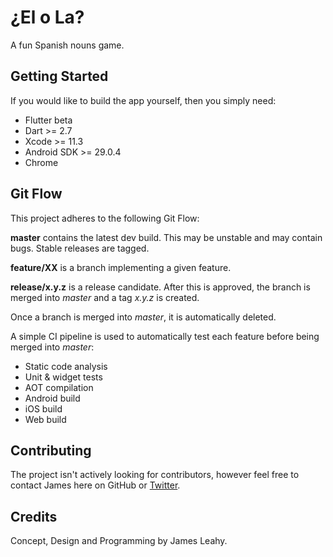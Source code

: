 # ¿El o La?

A fun Spanish nouns game.

## Getting Started

If you would like to build the app yourself, then you simply need:

- Flutter beta
- Dart >= 2.7
- Xcode >= 11.3
- Android SDK >= 29.0.4
- Chrome

## Git Flow

This project adheres to the following Git Flow:

**master** contains the latest dev build. This may be unstable and may contain bugs. Stable releases are tagged.

**feature/XX** is a branch implementing a given feature.

**release/x.y.z** is a release candidate. After this is approved, the branch is merged into *master* and a tag *x.y.z* is created.

Once a branch is merged into *master*, it is automatically deleted.

A simple CI pipeline is used to automatically test each feature before being merged into *master*:

- Static code analysis
- Unit & widget tests
- AOT compilation
- Android build
- iOS build
- Web build

## Contributing

The project isn't actively looking for contributors, however feel free to contact James here on GitHub or [Twitter](https://twitter.com/defuncart).

## Credits

Concept, Design and Programming by James Leahy.
